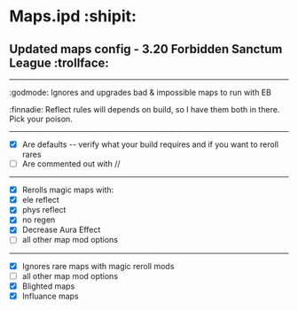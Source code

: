 # Maps.ipd :shipit:
## Updated maps config - 3.20 Forbidden Sanctum League :trollface:
_____________

:godmode: Ignores and upgrades bad & impossible maps to run with EB

:finnadie: Reflect rules will depends on build, so I have them both in there. Pick your poison.
_____________
- [x] Are defaults -- verify what your build requires and if you want to reroll rares
- [ ] Are commented out with //
_____________
- [x] Rerolls magic maps with:
- [x]  ele reflect
- [x]  phys reflect
- [x]  no regen
- [x]  Decrease Aura Effect
- [ ]  all other map mod options
_____________
- [x] Ignores rare maps with magic reroll mods
- [ ] all other map mod options
- [x] Blighted maps
- [x] Influance maps
